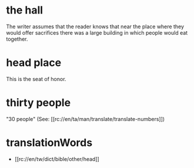 # the hall

The writer assumes that the reader knows that near the place where they would offer sacrifices there was a large building in which people would eat together.

# head place

This is the seat of honor.

# thirty people

"30 people" (See: [[rc://en/ta/man/translate/translate-numbers]])

# translationWords

* [[rc://en/tw/dict/bible/other/head]]